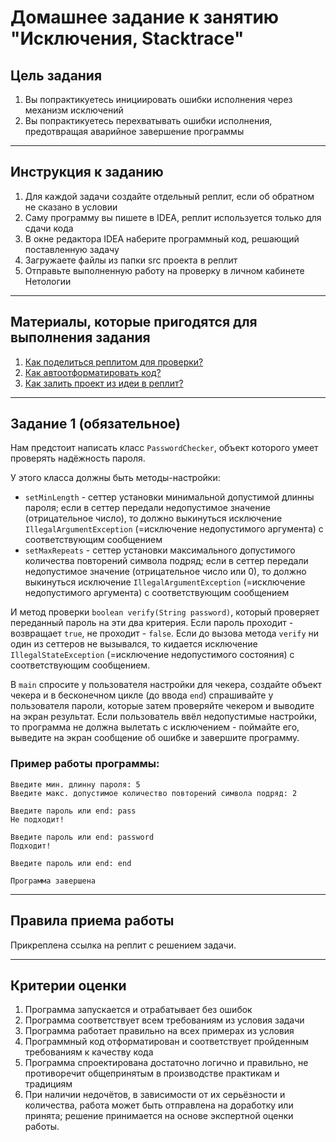 # Домашнее задание к занятию "Исключения, Stacktrace"

## Цель задания

1. Вы попрактикуетесь инициировать ошибки исполнения через механизм исключений
2. Вы попрактикуетесь перехватывать ошибки исполнения, предотвращая аварийное завершение программы

------

## Инструкция к заданию

1. Для каждой задачи создайте отдельный реплит, если об обратном не сказано в условии
1. Саму программу вы пишете в IDEA, реплит используется только для сдачи кода
3. В окне редактора IDEA наберите программный код, решающий поставленную задачу
5. Загружаете файлы из папки src проекта в реплит
6. Отправьте выполненную работу на проверку в личном кабинете Нетологии

------

## Материалы, которые пригодятся для выполнения задания

1. [Как поделиться реплитом для проверки?](https://github.com/netology-code/java2-homeworks/blob/main/QA_ReplitShare.md)
2. [Как автоотформатировать код?](https://github.com/netology-code/java2-homeworks/blob/main/QA_Format.md)
3. [Как залить проект из идеи в реплит?](https://github.com/netology-code/java2-homeworks/blob/main/QA_ReplitUpload.md)

------

## Задание 1 (обязательное)

Нам предстоит написать класс `PasswordChecker`, объект которого умеет проверять надёжность пароля.

У этого класса должны быть методы-настройки:
* `setMinLength` - сеттер установки минимальной допустимой длинны пароля; если в сеттер передали недопустимое значение (отрицательное число), то должно выкинуться исключение `IllegalArgumentException` (=исключение недопустимого аргумента) с соответствующим сообщением
* `setMaxRepeats` - сеттер установки максимального допустимого количества повторений символа подряд; если в сеттер передали недопустимое значение (отрицательное число или 0), то должно выкинуться исключение `IllegalArgumentException` (=исключение недопустимого аргумента) с соответствующим сообщением

И метод проверки `boolean verify(String password)`, который проверяет переданный пароль на эти два критерия. Если пароль проходит - возвращает `true`, не проходит - `false`.
Если до вызова метода `verify` ни один из сеттеров не вызывался, то кидается исключение `IllegalStateException` (=исключение недопустимого состояния) с соответствующим сообщением.

В `main` спросите у пользователя настройки для чекера, создайте объект чекера и в бесконечном цикле (до ввода `end`) спрашивайте у пользователя пароли, которые затем проверяйте чекером и выводите на экран результат.
Если пользователь ввёл недопустимые настройки, то программа не должна вылетать с исключением - поймайте его, выведите на экран сообщение об ошибке и завершите программу.

### Пример работы программы:
```text
Введите мин. длинну пароля: 5
Введите макс. допустимое количество повторений символа подряд: 2

Введите пароль или end: pass
Не подходит!

Введите пароль или end: password
Подходит!

Введите пароль или end: end

Программа завершена
```

------

## Правила приема работы

Прикреплена ссылка на реплит с решением задачи.

------

## Критерии оценки

1. Программа запускается и отрабатывает без ошибок
2. Программа соответствует всем требованиям из условия задачи
3. Программа работает правильно на всех примерах из условия
4. Программный код отформатирован и соответствует пройденным требованиям к качеству кода
5. Программа спроектирована достаточно логично и правильно, не противоречит общепринятым в производстве практикам и традициям
6. При наличии недочётов, в зависимости от их серьёзности и количества, работа может быть отправлена на доработку или принята; решение принимается на основе экспертной оценки работы.
